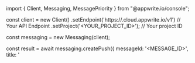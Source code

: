 import { Client, Messaging, MessagePriority } from "@appwrite.io/console";

const client = new Client()
    .setEndpoint('https://<REGION>.cloud.appwrite.io/v1') // Your API Endpoint
    .setProject('<YOUR_PROJECT_ID>'); // Your project ID

const messaging = new Messaging(client);

const result = await messaging.createPush({
    messageId: '<MESSAGE_ID>',
    title: '<TITLE>',
    body: '<BODY>',
    topics: [],
    users: [],
    targets: [],
    data: {},
    action: '<ACTION>',
    image: '[ID1:ID2]',
    icon: '<ICON>',
    sound: '<SOUND>',
    color: '<COLOR>',
    tag: '<TAG>',
    badge: null,
    draft: false,
    scheduledAt: '',
    contentAvailable: false,
    critical: false,
    priority: MessagePriority.Normal
});

console.log(result);
